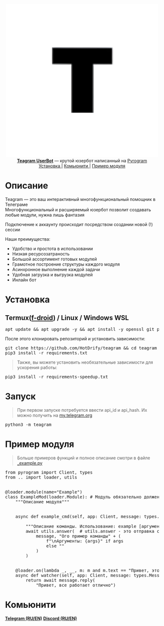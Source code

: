 <p align="center">
    <img src="./assets/bot_avatar.png" width="500" alt="teagram-UB">
    <br>
    <b><a href="https://t.me/UBteagram">Teagram UserBot</a></b> — крутой юзербот написанный на <a href="https://github.com/pyrogram/pyrogram">Pyrogram</a>
    <br>
    <a href='https://github.com/hotdrify/teagram#установка'>
        Установка
    </a>
    |
    <a href='https://github.com/hotdrify/teagram#комьюнити'>
        Комьюнити
    </a>
    |
    <a href='https://github.com/hotdrify/teagram#пример-модуля'>
        Пример модуля
    </a>
</p>



<h1>Описание</h1>

Teagram — это ваш интерактивный многофункциональный помощник в Телеграме  
Многофункциональный и расширяемый юзербот позволит создавать любые модули, нужна лишь фантазия

Подключение к аккаунту происходит посредством создании новой (!) сессии

Наши преимущества:
<ul>
    <li>Удобство и простота в использовании</li>
    <li>Низкая ресурсозатраность</li>
    <li>Большой ассортимент готовых модулей</li>
    <li>Грамотное построение структуры каждого модуля</li>
    <li>Асинхронное выполнение каждой задачи</li>
    <li>Удобная загрузка и выгрузка модулей</li>
    <li>Инлайн бот</li>
</ul>

<h1>Установка</h1>
<h2>Termux(<a href='https://f-droid.org/en/packages/com.termux/'>f-droid</a>) / Linux / Windows WSL</h2>
<pre lang="bash">
apt update && apt upgrade -y && apt install -y openssl git python3 python3-pip
</pre>

После этого клонировать репозиторий и установить зависимости:

<pre lang="bash">
git clone https://github.com/HotDrify/teagram && cd teagram 
pip3 install -r requirements.txt
</pre>

> Также, вы можете установить необязательные зависимости для ускорения работы:

<pre lang="bash">
pip3 install -r requirements-speedup.txt
</pre>


<h1>Запуск</h1>

> При первом запуске потребуется ввести api_id и api_hash. Их можно получить на <a href="https://my.telegram.org">my.telegram.org</a>

<pre lang="bash">
python3 -m teagram
</pre>

<h1>Пример модуля</h1>

> Больше примеров функций и полное описание смотри в файле <a href="./teagram/modules/_example.py">_example.py</a>

<pre lang="python">
from pyrogram import Client, types
from .. import loader, utils


@loader.module(name="Example")
class ExampleMod(loader.Module): # Модуль обязательно должен заканчиваться на Mod
    """Описание модуля"""


    async def example_cmd(self, app: Client, message: types.Message, args: str):  # _cmd на конце функции чтобы обозначить команду
                                                                                  # args - аргументы после команды. необязательный аргумент
        """Описание команды. Использование: example [аргументы]"""
        await utils.answer(  # utils.answer - это отправка сообщений, код можно посмотреть в utils
            message, "Ого пример команды" + (
                f"\nАргументы: {args}" if args
                else ""
            )
        )


    @loader.on(lambda _, __, m: m and m.text == "Привет, это вотчер детка")
    async def watcher(self, app: Client, message: types.Message):  # watcher - функция которая работает при получении нового сообщения
        return await message.reply(
            "Привет, все работает отлично")
</pre>
<h1>Комьюнити</h1>
<b><a href="https://t.me/UBteagram">Telegram (RU/EN)</a></b>
<b><a href="https://discord.gg/s37xWt9Rr7">Discord (RU/EN)</a></b>